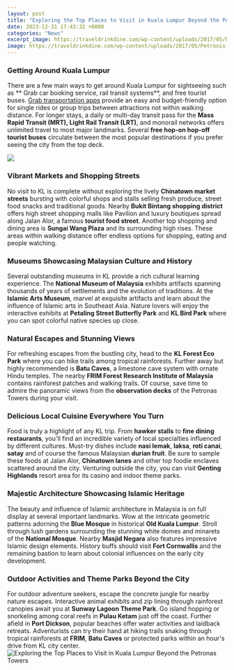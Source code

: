```yaml
---
layout: post
title: "Exploring the Top Places to Visit in Kuala Lumpur Beyond the Petronas Towers"
date: 2023-12-31 17:43:32 +0000
categories: "News"
excerpt_image: https://traveldrinkdine.com/wp-content/uploads/2017/05/Petronis-Towers-Kuala-Lumpur-Places-to-visit-in-Kuala-Lumpur.jpg
image: https://traveldrinkdine.com/wp-content/uploads/2017/05/Petronis-Towers-Kuala-Lumpur-Places-to-visit-in-Kuala-Lumpur.jpg
---
```


### Getting Around Kuala Lumpur 
There are a few main ways to get around Kuala Lumpur for sightseeing such as ** Grab car booking service, rail transit systems**, and free tourist buses. [Grab transportation apps](https://travelokla.github.io/2024-01-05-les-meilleures-fa-xe7ons-de-voyager-entre-les-maldives-et-les-seychelles/) provide an easy and budget-friendly option for single rides or group trips between attractions not within walking distance. For longer stays, a daily or multi-day transit pass for the **Mass Rapid Transit (MRT), Light Rail Transit (LRT)**, and monorail networks offers unlimited travel to most major landmarks. Several **free hop-on hop-off tourist buses** circulate between the most popular destinations if you prefer seeing the city from the top deck.

![](https://assets.traveltriangle.com/blog/wp-content/uploads/2016/02/Petronas-Tower-in-Kuala-Lumpur.jpg)
### Vibrant Markets and Shopping Streets
No visit to KL is complete without exploring the lively **Chinatown market streets** bursting with colorful shops and stalls selling fresh produce, street food snacks and traditional goods. Nearby **Bukit Bintang shopping district** offers high street shopping malls like Pavilion and luxury boutiques spread along Jalan Alor, a famous **tourist food street**. Another top shopping and dining area is **Sungai Wang Plaza** and its surrounding high rises. These areas within walking distance offer endless options for shopping, eating and people watching. 
### Museums Showcasing Malaysian Culture and History
Several outstanding museums in KL provide a rich cultural learning experience. The **National Museum of Malaysia** exhibits artifacts spanning thousands of years of settlements and the evolution of traditions. At the **Islamic Arts Museum**, marvel at exquisite artifacts and learn about the influence of Islamic arts in Southeast Asia. Nature lovers will enjoy the interactive exhibits at **Petaling Street Butterfly Park** and **KL Bird Park** where you can spot colorful native species up close.
### Natural Escapes and Stunning Views
For refreshing escapes from the bustling city, head to the **KL Forest Eco Park** where you can hike trails among tropical rainforests. Further away but highly recommended is **Batu Caves**, a limestone cave system with ornate Hindu temples. The nearby **FRIM Forest Research Institute of Malaysia** contains rainforest patches and walking trails. Of course, save time to admire the panoramic views from the **observation decks** of the Petronas Towers during your visit.
### Delicious Local Cuisine Everywhere You Turn 
Food is truly a highlight of any KL trip. From **hawker stalls** to **fine dining restaurants**, you'll find an incredible variety of local specialties influenced by different cultures. Must-try dishes include **nasi lemak**, **laksa**, **roti canai**, **satay** and of course the famous Malaysian **durian fruit**. Be sure to sample these foods at Jalan Alor, **Chinatown lanes** and other top foodie enclaves scattered around the city. Venturing outside the city, you can visit **Genting Highlands** resort area for its casino and indoor theme parks.
### Majestic Architecture Showcasing Islamic Heritage
The beauty and influence of Islamic architecture in Malaysia is on full display at several important landmarks. Wow at the intricate geometric patterns adorning the **Blue Mosque** in historical **Old Kuala Lumpur**. Stroll through lush gardens surrounding the stunning white domes and minarets of the **National Mosque**. Nearby **Masjid Negara** also features impressive Islamic design elements. History buffs should visit **Fort Cornwallis** and the remaining bastion to learn about colonial influences on the early city development.       
### Outdoor Activities and Theme Parks Beyond the City
For outdoor adventure seekers, escape the concrete jungle for nearby nature escapes. Interactive animal exhibits and zip lining through rainforest canopies await you at **Sunway Lagoon Theme Park**. Go island hopping or snorkeling among coral reefs in **Pulau Ketam** just off the coast. Further afield in **Port Dickson**, popular beaches offer water activities and laidback retreats. Adventurists can try their hand at hiking trails snaking through tropical rainforests at **FRIM**, **Batu Caves** or protected parks within an hour's drive from KL city center.
![Exploring the Top Places to Visit in Kuala Lumpur Beyond the Petronas Towers](https://traveldrinkdine.com/wp-content/uploads/2017/05/Petronis-Towers-Kuala-Lumpur-Places-to-visit-in-Kuala-Lumpur.jpg)
